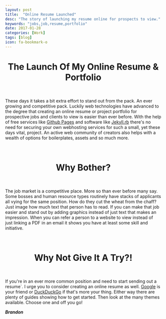 ```yaml
---
layout: post
title:  "Online Resume Launched"
desc: "The story of launching my resume online for prospects to view."
keywords: "jobs,job,resume,portfolio"
date: 2017-01-28
categories: [Work]
tags: [blog]
icon: fa-bookmark-o
---
```


<h1 style="text-align: center;">The Launch Of My Online Resume & Portfolio</h1>
<br>


These days it takes a bit extra effort to stand out from the pack. An ever growing and competitive pack. Luckily web technologies have advanced to the degree that creating an online resume or project portfolio for prospective jobs and clients to view is easier than ever before. With the help of free services like [Github Pages](https://pages.github.com/) and software like [Jekyll.rb](https://jekyllrb.com/) there's no need for securing your own webhosting services for such a small, yet these days vital, project. An active web community of creators also helps with a wealth of options for boilerplates, assets and so much more.

<br>
<h1 style="text-align: center;">Why Bother?</h1>
<br>


The job market is a competitive place. More so than ever before many say. Some bosses and human resource types routinely have stacks of applicants all vying for the same position. How do they cut the wheat from the chaff? Just image how much text that person has to read. If you can make that job easier and stand out by adding graphics instead of just text that makes an impression. When you can refer a person to a website to view instead of just linking a PDF in an email it shows you have at least some skill and initiative.

<br>
<h1 style="text-align: center;">Why Not Give It A Try?!</h1>
<br>



If you're in an ever more common position and need to start sending out a resume`. I urge you to consider creating an online resume as well. [Google](https://www.google.com) is your friend or [DuckDuckGo](https://duckduckgo.com/) if that's more your thing. Either way there are plenty of guides showing how to get started. Then look at the many themes available. Choose one and off you go!

**_Brandon_**
